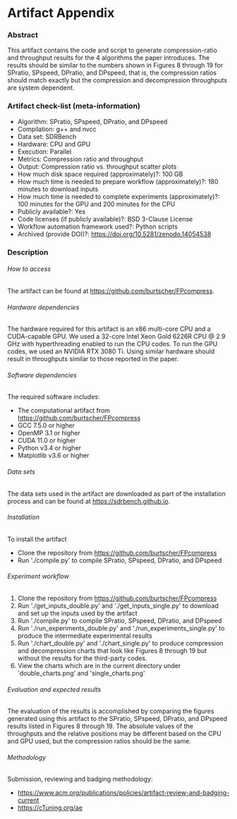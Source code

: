 # Artifact Appendix
### Abstract
This artifact contains the code and script to generate compression-ratio and throughput results for the 4 algorithms the paper introduces. The results should be similar to the numbers shown in Figures 8 through 19 for SPratio, SPspeed, DPratio, and DPspeed, that is, the compression ratios should match exactly but the compression and decompression throughputs are system dependent.

### Artifact check-list (meta-information)
  - Algorithm: SPratio, SPspeed, DPratio, and DPspeed
  - Compilation: g++ and nvcc
  - Data set: SDRBench
  - Hardware: CPU and GPU
  - Execution: Parallel
  - Metrics: Compression ratio and throughput
  - Output: Compression ratio vs. throughput scatter plots
  - How much disk space required (approximately)?: 100 GB
  - How much time is needed to prepare workflow (approximately)?: 180 minutes to download inputs
  - How much time is needed to complete experiments (approximately)?: 100 minutes for the GPU and 200 minutes for the CPU
  - Publicly available?: Yes
  - Code licenses (if publicly available)?: BSD 3-Clause License
  - Workflow automation framework used?: Python scripts
  - Archived (provide DOI)?: https://doi.org/10.5281/zenodo.14054538


### Description
###### How to access
The artifact can be found at https://github.com/burtscher/FPcompress.

###### Hardware dependencies
The hardware required for this artifact is an x86 multi-core CPU and a CUDA-capable GPU. We used a 32-core Intel Xeon Gold 6226R CPU @ 2.9 GHz with hyperthreading enabled to run the CPU codes. To run the GPU codes, we used an NVIDIA RTX 3080 Ti. Using similar hardware should result in throughputs similar to those reported in the paper.

###### Software dependencies
The required software includes:
- The computational artifact from https://github.com/burtscher/FPcompress
- GCC 7.5.0 or higher
- OpenMP 3.1 or higher
- CUDA 11.0 or higher
- Python v3.4 or higher
- Matplotlib v3.6 or higher


###### Data sets
The data sets used in the artifact are downloaded as part of the installation process and can be found at https://sdrbench.github.io.

###### Installation
To install the artifact
- Clone the repository from https://github.com/burtscher/FPcompress
- Run './compile.py' to compile SPratio, SPspeed, DPratio, and DPspeed

###### Experiment workflow
1. Clone the repository from https://github.com/burtscher/FPcompress
2. Run './get\_inputs\_double.py' and './get\_inputs\_single.py' to download and set up the inputs used by the artifact
3. Run './compile.py' to compile SPratio, SPspeed, DPratio, and DPspeed
4. Run './run\_experiments\_double.py' and './run\_experiments\_single.py' to produce the intermediate experimental results
5. Run './chart\_double.py' and './chart\_single.py' to produce compression and decompression charts that look like Figures 8 through 19 but without the results for the third-party codes.
6. View the charts which are in the current directory under 'double_charts.png' and 'single_charts.png'

###### Evaluation and expected results

The evaluation of the results is accomplished by comparing the figures generated using this artifact to the SPratio, SPspeed, DPratio, and DPspeed results listed in Figures 8 through 19. The absolute values of the throughputs and the relative positions may be different based on the CPU and GPU used, but the compression ratios should be the same.

###### Methodology

Submission, reviewing and badging methodology:
- https://www.acm.org/publications/policies/artifact-review-and-badging-current
- https://cTuning.org/ae
